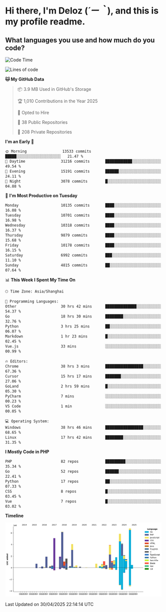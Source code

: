 # **Hi there, I'm Deloz (*´ー｀*), and this is my profile readme.**

## **What languages you use and how much do you code?**

<!--START_SECTION:waka-->
![Code Time](http://img.shields.io/badge/Code%20Time-6%2C272%20hrs%2055%20mins-blue)

![Lines of code](https://img.shields.io/badge/From%20Hello%20World%20I%27ve%20Written-56.4%20million%20lines%20of%20code-blue)

**🐱 My GitHub Data** 

> 📦 3.9 MB Used in GitHub's Storage 
 > 
> 🏆 1,010 Contributions in the Year 2025
 > 
> 💼 Opted to Hire
 > 
> 📜 38 Public Repositories 
 > 
> 🔑 208 Private Repositories 
 > 
**I'm an Early 🐤** 

```text
🌞 Morning                13533 commits       █████░░░░░░░░░░░░░░░░░░░░   21.47 % 
🌆 Daytime                31216 commits       ████████████░░░░░░░░░░░░░   49.54 % 
🌃 Evening                15191 commits       ██████░░░░░░░░░░░░░░░░░░░   24.11 % 
🌙 Night                  3078 commits        █░░░░░░░░░░░░░░░░░░░░░░░░   04.88 % 
```
📅 **I'm Most Productive on Tuesday** 

```text
Monday                   10135 commits       ████░░░░░░░░░░░░░░░░░░░░░   16.08 % 
Tuesday                  10701 commits       ████░░░░░░░░░░░░░░░░░░░░░   16.98 % 
Wednesday                10318 commits       ████░░░░░░░░░░░░░░░░░░░░░   16.37 % 
Thursday                 9879 commits        ████░░░░░░░░░░░░░░░░░░░░░   15.68 % 
Friday                   10178 commits       ████░░░░░░░░░░░░░░░░░░░░░   16.15 % 
Saturday                 6992 commits        ███░░░░░░░░░░░░░░░░░░░░░░   11.10 % 
Sunday                   4815 commits        ██░░░░░░░░░░░░░░░░░░░░░░░   07.64 % 
```


📊 **This Week I Spent My Time On** 

```text
🕑︎ Time Zone: Asia/Shanghai

💬 Programming Languages: 
Other                    30 hrs 42 mins      ██████████████░░░░░░░░░░░   54.37 % 
Go                       18 hrs 30 mins      ████████░░░░░░░░░░░░░░░░░   32.76 % 
Python                   3 hrs 25 mins       ██░░░░░░░░░░░░░░░░░░░░░░░   06.07 % 
Markdown                 1 hr 23 mins        █░░░░░░░░░░░░░░░░░░░░░░░░   02.45 % 
Vue.js                   33 mins             ░░░░░░░░░░░░░░░░░░░░░░░░░   00.99 % 

🔥 Editors: 
Chrome                   38 hrs 3 mins       █████████████████░░░░░░░░   67.36 % 
Cursor                   15 hrs 17 mins      ███████░░░░░░░░░░░░░░░░░░   27.06 % 
GoLand                   2 hrs 59 mins       █░░░░░░░░░░░░░░░░░░░░░░░░   05.30 % 
PyCharm                  7 mins              ░░░░░░░░░░░░░░░░░░░░░░░░░   00.23 % 
VS Code                  1 min               ░░░░░░░░░░░░░░░░░░░░░░░░░   00.05 % 

💻 Operating System: 
Windows                  38 hrs 46 mins      █████████████████░░░░░░░░   68.65 % 
Linux                    17 hrs 42 mins      ████████░░░░░░░░░░░░░░░░░   31.35 % 
```

**I Mostly Code in PHP** 

```text
PHP                      82 repos            █████████░░░░░░░░░░░░░░░░   35.34 % 
Go                       52 repos            ██████░░░░░░░░░░░░░░░░░░░   22.41 % 
Python                   17 repos            ██░░░░░░░░░░░░░░░░░░░░░░░   07.33 % 
CSS                      8 repos             █░░░░░░░░░░░░░░░░░░░░░░░░   03.45 % 
Vue                      7 repos             █░░░░░░░░░░░░░░░░░░░░░░░░   03.02 % 
```



**Timeline**

![Lines of Code chart](https://raw.githubusercontent.com/deloz/deloz/main/assets/bar_graph.png)


 Last Updated on 30/04/2025 22:14:14 UTC
<!--END_SECTION:waka-->
